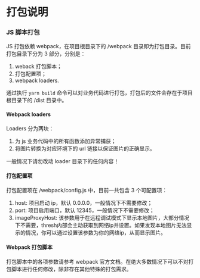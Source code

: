 # 打包说明

### JS 脚本打包

JS 打包依赖 webpack，在项目根目录下的 /webpack 目录即为打包目录。目前打包目录下分为 3 部分，分别是：

1. weback 打包脚本；
2. 打包配置项；
3. webpack loaders.

通过执行 `yarn build` 命令可以对业务代码进行打包，打包后的文件会存在于项目根目录下的 /dist 目录中。



#### Webpack loaders

Loaders 分为两块：

1. 为 js 业务代码中的所有函数添加异常捕获；
2. 将图片转换为对应环境下的 url 链接以保证图片的正确显示。

一般情况下请勿改动 loader 目录下的任何内容！



#### 打包配置项

打包配置项在 /webpack/config.js 中，目前一共包含 3 个可配置项：

1. host: 项目启动 ip，默认 0.0.0.0，一般情况下不需要修改；
2. port: 项目启用端口，默认 12345，一般情况下不需要修改；
3. imageProxyHost: 该参数用于在远程调试模式下显示本地图片，大部分情况下不需要，thresh内部会主动获取到网络ip并设置。如果发现本地图片无法显示的情况，你可以通过设置该参数为你的网络ip，从而显示图片。



#### Webpack 打包脚本

打包脚本中的各项参数请参考 webpack 官方文档。在绝大多数情况下可以不对打包脚本进行任何修改，除非存在其他特殊的打包需求。

